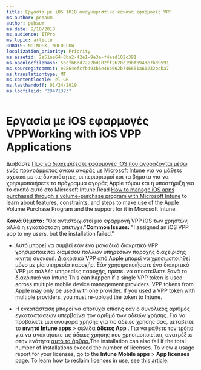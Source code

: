 ```yaml
---
title: Εργασία με iOS 1018 αναγνωριστικό κανόνα εφαρμογές VPP
ms.author: pebaum
author: pebaum
ms.date: 9/10/2018
ms.audience: ITPro
ms.topic: article
ROBOTS: NOINDEX, NOFOLLOW
localization_priority: Priority
ms.assetid: 2e51ae64-8ba2-42e1-9e3e-f4aad102c391
ms.openlocfilehash: 5bcfb6dd7222bd102ff2620c19bfb943e7bd9591
ms.sourcegitcommit: e2864efcfb493b6e46b662b746661a61232bdba7
ms.translationtype: MT
ms.contentlocale: el-GR
ms.lasthandoff: 01/24/2019
ms.locfileid: "29471323"
---
```

# <a name="working-with-ios-vpp-applications"></a><span data-ttu-id="eeb14-102">Εργασία με iOS εφαρμογές VPP</span><span class="sxs-lookup"><span data-stu-id="eeb14-102">Working with iOS VPP Applications</span></span>

<span data-ttu-id="eeb14-103">Διαβάστε [Πώς να διαχειρίζεστε εφαρμογές iOS που αγοράζονται μέσω ενός προγράμματος όγκου αγοράς με Microsoft Intune](https://docs.microsoft.com/intune/vpp-apps-ios) για να μάθετε σχετικά με τις δυνατότητες, οι περιορισμοί και τα βήματα για να χρησιμοποιήσετε το πρόγραμμα αγοράς Apple τόμου και η υποστήριξη για το σκοπό αυτό στο Microsoft Intune.</span><span class="sxs-lookup"><span data-stu-id="eeb14-103">Read [How to manage iOS apps purchased through a volume-purchase program with Microsoft Intune](https://docs.microsoft.com/intune/vpp-apps-ios) to learn about features, constraints, and steps to make use of the Apple Volume Purchase Program and the support for it in Microsoft Intune.</span></span> 
  
 <span data-ttu-id="eeb14-104">**Κοινά θέματα:** "Θα αντιστοιχιστεί μια εφαρμογή VPP iOS των χρηστών, αλλά η εγκατάσταση απέτυχε."</span><span class="sxs-lookup"><span data-stu-id="eeb14-104">**Common Issues:** "I assigned an iOS VPP app to my users, but the installation failed."</span></span> 
  
- <span data-ttu-id="eeb14-p101">Αυτό μπορεί να συμβεί εάν ένα μοναδικό διακριτικό VPP χρησιμοποιείται διαμέσου πολλών υπηρεσιών παροχής διαχείρισης κινητή συσκευή. Διακριτικά VPP από Apple μπορεί να χρησιμοποιηθεί μόνο με μία υπηρεσία παροχής. Εάν χρησιμοποιήσατε ένα διακριτικό VPP με πολλές υπηρεσίες παροχής, πρέπει να αποστείλετε ξανά το διακριτικό για Intune.</span><span class="sxs-lookup"><span data-stu-id="eeb14-p101">This can happen if a single VPP token is used across multiple mobile device management providers. VPP tokens from Apple may only be used with one provider. If you used a VPP token with multiple providers, you must re-upload the token to Intune.</span></span>
    
- <span data-ttu-id="eeb14-p102">Η εγκατάσταση μπορεί να αποτύχει επίσης εάν ο συνολικός αριθμός εγκαταστάσεων υπερβαίνει τον αριθμό των αδειών χρήσης. Για να προβάλετε μια αναφορά χρήσης για τις άδειες χρήσης σας, μεταβείτε το **κινητό Intune apps** \> σελίδα **άδειες App** . Για να μάθετε τον τρόπο για να ανακτήσετε τις άδειες χρήσης που χρησιμοποιείται, ανατρέξτε στην ενότητα [αυτό το άρθρο.](https://docs.microsoft.com/intune/vpp-apps-ios#revoking-app-licenses-and-deleting-tokens)</span><span class="sxs-lookup"><span data-stu-id="eeb14-p102">The installation can also fail if the total number of installations exceed the number of licenses. To view a usage report for your licenses, go to the **Intune Mobile apps** \> **App licenses** page. To learn how to reclaim licenses in use, see [this article.](https://docs.microsoft.com/intune/vpp-apps-ios#revoking-app-licenses-and-deleting-tokens)</span></span>
    

